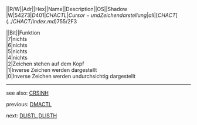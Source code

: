 ||R/W||Adr||Hex||Name||Description||OS||Shadow  
|W|54273|$D401|CHACTL|Cursor- und Zeichendarstellung|all|[CHACT](../CHACT/index.md) 755/$2F3  
  
||Bit||Funktion  
|7|nichts  
|6|nichts  
|5|nichts  
|4|nichts  
|2|Zeichen stehen auf dem Kopf  
|1|Inverse Zeichen werden dargestellt  
|0|Inverse Zeichen werden undurchsichtig dargestellt  
  
---
see also: [CRSINH](../CRSINH/index.md)  
  
previous: [DMACTL](../DMACTL/index.md)  
  
next: [DLISTL](../DLISTL/index.md),[DLISTH](../DLISTL/index.md)  
